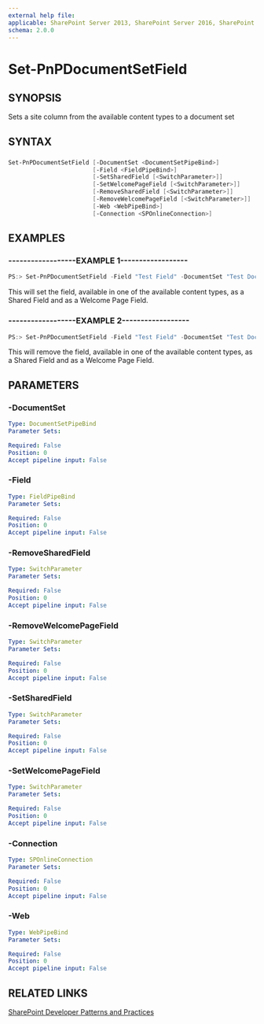 ```yaml
---
external help file:
applicable: SharePoint Server 2013, SharePoint Server 2016, SharePoint Online
schema: 2.0.0
---
```

# Set-PnPDocumentSetField

## SYNOPSIS
Sets a site column from the available content types to a document set

## SYNTAX 

### 
```powershell
Set-PnPDocumentSetField [-DocumentSet <DocumentSetPipeBind>]
                        [-Field <FieldPipeBind>]
                        [-SetSharedField [<SwitchParameter>]]
                        [-SetWelcomePageField [<SwitchParameter>]]
                        [-RemoveSharedField [<SwitchParameter>]]
                        [-RemoveWelcomePageField [<SwitchParameter>]]
                        [-Web <WebPipeBind>]
                        [-Connection <SPOnlineConnection>]
```

## EXAMPLES

### ------------------EXAMPLE 1------------------
```powershell
PS:> Set-PnPDocumentSetField -Field "Test Field" -DocumentSet "Test Document Set" -SetSharedField -SetWelcomePageField
```

This will set the field, available in one of the available content types, as a Shared Field and as a Welcome Page Field.

### ------------------EXAMPLE 2------------------
```powershell
PS:> Set-PnPDocumentSetField -Field "Test Field" -DocumentSet "Test Document Set" -RemoveSharedField -RemoveWelcomePageField
```

This will remove the field, available in one of the available content types, as a Shared Field and as a Welcome Page Field.

## PARAMETERS

### -DocumentSet


```yaml
Type: DocumentSetPipeBind
Parameter Sets: 

Required: False
Position: 0
Accept pipeline input: False
```

### -Field


```yaml
Type: FieldPipeBind
Parameter Sets: 

Required: False
Position: 0
Accept pipeline input: False
```

### -RemoveSharedField


```yaml
Type: SwitchParameter
Parameter Sets: 

Required: False
Position: 0
Accept pipeline input: False
```

### -RemoveWelcomePageField


```yaml
Type: SwitchParameter
Parameter Sets: 

Required: False
Position: 0
Accept pipeline input: False
```

### -SetSharedField


```yaml
Type: SwitchParameter
Parameter Sets: 

Required: False
Position: 0
Accept pipeline input: False
```

### -SetWelcomePageField


```yaml
Type: SwitchParameter
Parameter Sets: 

Required: False
Position: 0
Accept pipeline input: False
```

### -Connection


```yaml
Type: SPOnlineConnection
Parameter Sets: 

Required: False
Position: 0
Accept pipeline input: False
```

### -Web


```yaml
Type: WebPipeBind
Parameter Sets: 

Required: False
Position: 0
Accept pipeline input: False
```

## RELATED LINKS

[SharePoint Developer Patterns and Practices](http://aka.ms/sppnp)